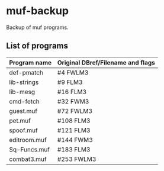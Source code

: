 # muf-backup
Backup of muf programs.

## List of programs

| Program name | Original DBref/Filename and flags |
|--------------|--------------------------|
| def-pmatch | #4 FWLM3 |
| lib-strings | #9 FLM3 |
| lib-mesg | #16 FLM3 |
| cmd-fetch | #32 FWM3 |
| guest.muf | #72 FWLM3 |
| pet.muf   | #108 FLM3 |
| spoof.muf | #121 FLM3 |
| editroom.muf | #144 FWM3 |
| Sq-Funcs.muf | #183 FLM3 |
| combat3.muf | #253 FWLM3 |
